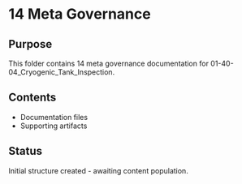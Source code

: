 # 14 Meta Governance

## Purpose
This folder contains 14 meta governance documentation for 01-40-04_Cryogenic_Tank_Inspection.

## Contents
- Documentation files
- Supporting artifacts

## Status
Initial structure created - awaiting content population.
